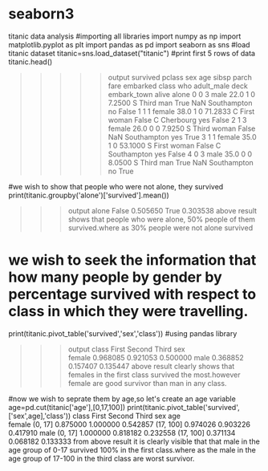 # seaborn3
titanic data analysis
#importing all libraries
import numpy as np
import matplotlib.pyplot as plt
import pandas as pd
import seaborn as sns
#load titanic dataset
titanic=sns.load_dataset("titanic")
#print first 5 rows of data
titanic.head()
>>>>>output
survived	pclass	sex	age	sibsp	parch	fare	embarked	class	who	adult_male	deck	embark_town	alive	alone
0	0	        3   	male	22.0	1	0	7.2500	S	Third	man	True	NaN	Southampton	no	False
1	1	        1	    female	38.0	1	0	71.2833	C	First	woman	False	C	Cherbourg	yes	False
2	1       	3	    female	26.0	0	0	7.9250	S	Third	woman	False	NaN	Southampton	yes	True
3	1       	1	    female	35.0	1	0	53.1000	S	First	woman	False	C	Southampton	yes	False
4	0	        3     	male	35.0	0	0	8.0500	S	Third	man	True	NaN	Southampton	no	True

#we wish to show that people who were not alone, they survived
print(titanic.groupby('alone')['survived'].mean())
>>>output
alone
False    0.505650
True     0.303538
above result shows that people who were alone, 50% people of them survived.where as 30% people were not alone survived

# we wish to seek the information that how many people by gender by percentage survived with respect to class in which they were travelling.
print(titanic.pivot_table('survived','sex','class'))  #using pandas library
>>>output
class      First    Second     Third
sex                                 
female  0.968085  0.921053  0.500000
male    0.368852  0.157407  0.135447
above result clearly shows that females in the first class survived the most.however female are good survivor than man in any class.

#now we wish to seprate them by age,so let's create an age variable
age=pd.cut(titanic['age'],[0,17,100])
print(titanic.pivot_table('survived',['sex',age],'class'))
class                First    Second     Third
sex    age                                    
female (0, 17]    0.875000  1.000000  0.542857
       (17, 100]  0.974026  0.903226  0.417910
male   (0, 17]    1.000000  0.818182  0.232558
       (17, 100]  0.371134  0.068182  0.133333
       from above result it is clearly visible that that male in the age group of 0-17 survived 100% in the first class.where as the male in the age group of 17-100 in the third class are worst survivor.
